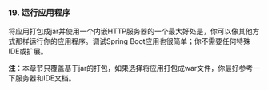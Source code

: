 ### 19. 运行应用程序

将应用打包成jar并使用一个内嵌HTTP服务器的一个最大好处是，你可以像其他方式那样运行你的应用程序。调试Spring Boot应用也很简单；你不需要任何特殊IDE或扩展。

**注**：本章节只覆盖基于jar的打包，如果选择将应用打包成war文件，你最好参考一下服务器和IDE文档。
